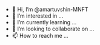 - 👋 Hi, I’m @amartuvshin-MNFT
- 👀 I’m interested in ...
- 🌱 I’m currently learning ...
- 💞️ I’m looking to collaborate on ...
- 📫 How to reach me ...

<!---
amartuvshin-MNFT/amartuvshin-MNFT is a ✨ special ✨ repository because its `README.md` (this file) appears on your GitHub profile.
You can click the Preview link to take a look at your changes.
--->

